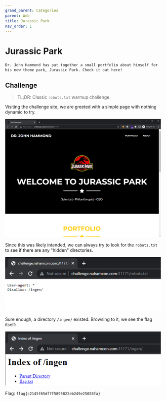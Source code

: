 ```yaml
---
grand_parent: Categories
parent: Web
title: Jurassic Park
nav_order: 1
---
```


# Jurassic Park

```
Dr. John Hammond has put together a small portfolio about himself for his new theme park, Jurassic Park. Check it out here!
```

## Challenge

> TL;DR: Classic `robots.txt` warmup challenge.

Visiting the challenge site, we are greeted with a simple page with nothing dynamic to try.

<img src="images/jurassic-1.png">

Since this was likely intended, we can always try to look for the `robots.txt` to see if there are any "hidden" directories.

<img src="images/jurassic-2.png">

Sure enough, a directory `/ingen/` existed. Browsing to it, we see the flag itself:

<img src="images/jurassic-3.png">

Flag: `flag{c2145f65df7f5895822eb249e25028fa}`
